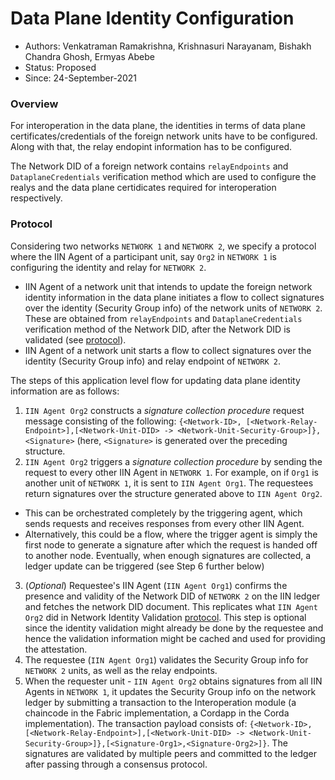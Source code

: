 # Data Plane Identity Configuration

* Authors: Venkatraman Ramakrishna, Krishnasuri Narayanam, Bishakh Chandra Ghosh, Ermyas Abebe
* Status: Proposed
* Since: 24-September-2021

### Overview

For interoperation in the data plane, the identities in terms of data plane certificates/credentials of the foreign network units have to be configured. Along with that, the relay endopint information has to be configured.

The Network DID of a foreign network contains `relayEndpoints` and `DataplaneCredentials` verification method which are used to configure the realys and the data plane certidicates required for interoperation respectively.

### Protocol

Considering two networks `NETWORK 1` and `NETWORK 2`, we specify a protocol where the IIN Agent of a participant unit, say `Org2` in `NETWORK 1`  is configuring the identity and relay for `NETWORK 2`.

* IIN Agent of a network unit that intends to update the foreign network identity information in the data plane initiates a flow to collect signatures over the identity (Security Group info) of the network units of `NETWORK 2`. These are obtained from `relayEndpoints` and `DataplaneCredentials` verification method of the Network DID, after the Network DID is validated (see [protocol](./network-identity-validation.md)).
* IIN Agent of a network unit starts a flow to collect signatures over the identity (Security Group info) and relay endpoint of `NETWORK 2`.

The steps of this application level flow for updating data plane identity information are as follows:
1. `IIN Agent Org2` constructs a _signature collection procedure_ request message consisting of the following: `{<Network-ID>, [<Network-Relay-Endpoint>],[<Network-Unit-DID> -> <Network-Unit-Security-Group>]},<Signature>` (here, `<Signature>` is generated over the preceding structure.
2. `IIN Agent Org2` triggers a _signature collection procedure_ by sending the request to every other IIN Agent in `NETWORK 1`. For example, on if `Org1` is another unit of `NETWORK 1`, it is sent to `IIN Agent Org1`. The requestees return signatures over the structure generated above to `IIN Agent Org2`.
  * This can be orchestrated completely by the triggering agent, which sends requests and receives responses from every other IIN Agent.
  * Alternatively, this could be a flow, where the trigger agent is simply the first node to generate a signature after which the request is handed off to another node. Eventually, when enough signatures are collected, a ledger update can be triggered (see Step 6 further below)
3. (_Optional_) Requestee's IIN Agent (`IIN Agent Org1`) confirms the presence and validity of the Network DID of `NETWORK 2` on the IIN ledger and fetches the network DID document. This replicates what `IIN Agent Org2` did in Network Identity Validation [protocol](./network-identity-validation.md). This step is optional since the identity validation might already be done by the requestee and hence the validation information might be cached and used for providing the attestation.
4. The requestee (`IIN Agent Org1`) validates the Security Group info for `NETWORK 2` units, as well as the relay endpoints.
5. When the requester unit - `IIN Agent Org2` obtains signatures from all IIN Agents in `NETWORK 1`, it updates the Security Group info on the network ledger by submitting a transaction to the Interoperation module (a chaincode in the Fabric implementation, a Cordapp in the Corda implementation). The transaction payload consists of: `{<Network-ID>, [<Network-Relay-Endpoint>],[<Network-Unit-DID> -> <Network-Unit-Security-Group>]},[<Signature-Org1>,<Signature-Org2>]}`. The signatures are validated by multiple peers and committed to the ledger after passing through a consensus protocol.
